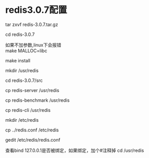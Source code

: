 # redis3.0.7配置

tar zxvf redis-3.0.7.tar.gz  

cd redis-3.0.7  

如果不加参数,linux下会报错  
make MALLOC=libc  

make install  


mkdir /usr/redis  

cd redis-3.0.7/src  

cp redis-server  /usr/redis  

cp redis-benchmark /usr/redis  

cp redis-cli  /usr/redis  

mkdir /etc/redis  

cp ../redis.conf /etc/redis  

gedit /etc/redis/redis.conf  

查看bind 127.0.0.1是否被绑定，如果绑定，加个#注释掉
cd /usr/redis

